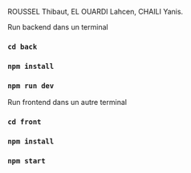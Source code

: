 ROUSSEL Thibaut,
EL OUARDI Lahcen,
CHAILI Yanis.

Run backend dans un terminal
### `cd back`
### `npm install`
### `npm run dev`

Run frontend dans un autre terminal
### `cd front`
### `npm install`
### `npm start`


